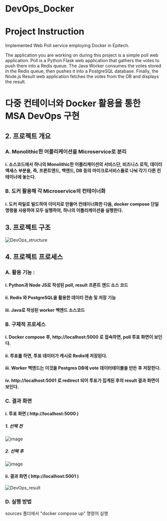 # DevOps_Docker

# Project Instruction
Implemented Web Poll service employing Docker in Epitech.

The application you are working on during this project is a simple poll web application. Poll is a Python Flask
web application that gathers the votes to push them into a Redis queue. The Java Worker consumes the
votes stored in the Redis queue, then pushes it into a PostgreSQL database. Finally, the Node.js Result web
application fetches the votes from the DB and displays the result.


# 다중 컨테이너와 Docker 활용을 통한 MSA DevOps 구현
## 2. 프로젝트 개요
### A.	Monolithic한 어플리케이션을 Microservice로 분리
#### i.	소스코드에서 하나의 Monolithic한 어플리케이션의 서비스단, 비즈니스 로직, 데이터 엑세스 부분을, 즉, 프론트엔드, 백엔드, DB 등의 마이크로서비스들로 나눠 각기 다른 컨테이너에 놓는다.
### B.	도커 활용해 각 Microservice의 컨테이너화
#### i.	도커 파일로 빌드하여 이미지로 만들어 컨테이너화한 다음, docker compose 단일 명령을 사용하여 모두 실행하여, 하나의 어플리케이션을 실행한다.
## 3. 프로젝트 구조
![DevOps_structure](https://user-images.githubusercontent.com/52997401/86203711-9fe57d00-bba0-11ea-99a5-8e1a9546814f.png)
## 4.	프로젝트 프로세스
### A.	활용 기능 : 
#### i.	Python과 Node JS로 작성된 poll, result 프론트 엔드 소스 코드
#### ii.	Redis 와 PostgreSQL을 활용한 데이터 전송 및 저장 기능
#### iii.	Java로 작성된 worker 백엔드 소스코드
### B.	구체적 프로세스
#### i.	Docker compose 후, http://localhost:5000  로 접속하면, poll 투표 화면이 보인다.
#### ii.	투표를 하면, 투표 데이터가 캐시로 Redis에 저장된다.
#### iii.	Worker 백엔드는 이것을 Postgres DB에 vote 데이터테이블을 만든 후 저장한다. 
#### iv.	http://localhost:5001 로 redirect 되어 투표가 집계된 후의 result 결과 화면이 보인다.

### C. 결과 화면
#### i. 투표 화면 ( http://localhost:5000 ) 
##### 1. 선택 전
![image](https://user-images.githubusercontent.com/52997401/131967470-b5ad2bea-98fb-4c38-bc2e-9c814f0bc802.png)
##### 2. 선택 후
![image](https://user-images.githubusercontent.com/52997401/131967503-9e8da17d-7ed2-4956-ac8f-b067f0023ebe.png)
#### ii. 결과 화면 ( http://localhost:5001 )
![DevOps_result](https://user-images.githubusercontent.com/52997401/86203389-d79ff500-bb9f-11ea-8962-a5c42e433790.png)

### D. 실행 방법
sources 폴더에서 "docker compose up"  명령어 실행

